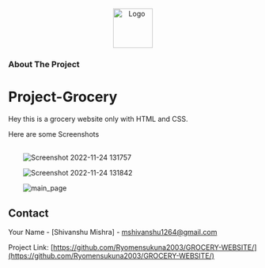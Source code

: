 <a name="readme-top"></a>

<!-- PROJECT LOGO -->
<br />
<div align="center">
  <a href="https://github.com/othneildrew/Best-README-Template">
    <img src="https://user-images.githubusercontent.com/112168836/203994542-0878d9dc-c3d7-422d-98aa-fff21aec35ab.png" alt="Logo" width="80" height="80">
  </a>
</div>

<!-- ABOUT THE PROJECT -->

### About The Project

# Project-Grocery

Hey this is a grocery website only with HTML and CSS.

Here are some Screenshots

<div style="margin: 30px">

![Screenshot 2022-11-24 131757](https://user-images.githubusercontent.com/112168836/203971794-1801edce-e012-429a-9780-18cc36333f53.png)

![Screenshot 2022-11-24 131842](https://user-images.githubusercontent.com/112168836/203971845-9bd223a2-7e80-424d-86e9-ff3f9ee4e5a3.png)

![main_page](https://user-images.githubusercontent.com/112168836/203971864-c7ec3221-71ce-48b1-9e84-254946333459.png)

</div>

<!-- CONTACT -->

## Contact

Your Name - [Shivanshu Mishra] - mshivanshu1264@gmail.com

Project Link: [https://github.com/Ryomensukuna2003/GROCERY-WEBSITE/](https://github.com/Ryomensukuna2003/GROCERY-WEBSITE/)

